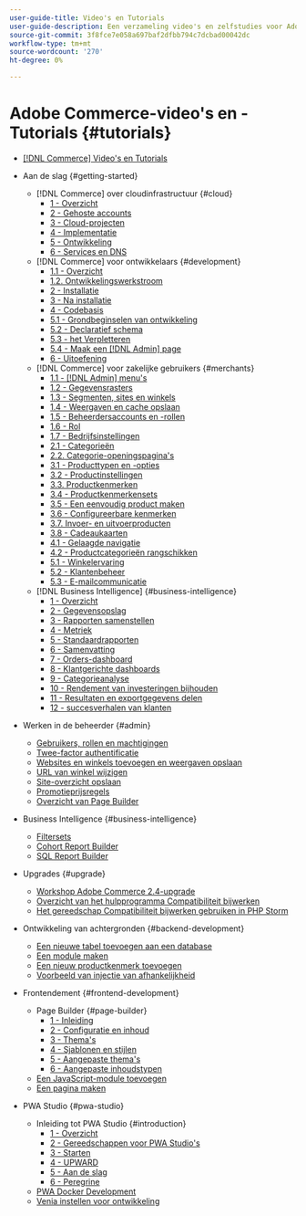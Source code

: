 ```yaml
---
user-guide-title: Video's en Tutorials
user-guide-description: Een verzameling video's en zelfstudies voor Adobe Commerce en Magento Open Source.
source-git-commit: 3f8fce7e058a697baf2dfbb794c7dcbad00042dc
workflow-type: tm+mt
source-wordcount: '270'
ht-degree: 0%

---
```



# Adobe Commerce-video&#39;s en -Tutorials {#tutorials}

+ [[!DNL Commerce] Video&#39;s en Tutorials](overview.md)

+ Aan de slag {#getting-started}
   + [!DNL Commerce] over cloudinfrastructuur {#cloud}
      + [1 - Overzicht](./cloud/1-overview.md)
      + [2 - Gehoste accounts](./cloud/2-accounts.md)
      + [3 - Cloud-projecten](./cloud/3-projects.md)
      + [4 - Implementatie](./cloud/4-deployment.md)
      + [5 - Ontwikkeling](./cloud/5-dev-config.md)
      + [6 - Services en DNS](./cloud/6-launch.md)
   + [!DNL Commerce] voor ontwikkelaars {#development}
      + [1.1 - Overzicht](./developer/backend-1-1-overview.md)
      + [1.2. Ontwikkelingswerkstroom](./developer/backend-1-2-workflow.md)
      + [2 - Installatie](./developer/backend-2-install.md)
      + [3 - Na installatie](./developer/backend-3-post-install.md)
      + [4 - Codebasis](./developer/backend-4-code-base.md)
      + [5.1 - Grondbeginselen van ontwikkeling](./developer/backend-5-1-dev-basics.md)
      + [5.2 - Declaratief schema](./developer/backend-5-2-declarative-schema.md)
      + [5.3 - het Verpletteren](./developer/backend-5-3-routing.md)
      + [5.4 - Maak een [!DNL Admin] page](./developer/backend-5-4-admin-page.md)
      + [6 - Uitoefening](./developer/backend-6-practice.md)
   + [!DNL Commerce] voor zakelijke gebruikers {#merchants}
      + [1.1 - [!DNL Admin] menu&#39;s](./merchant/introduction/1-1-menus.md)
      + [1.2 - Gegevensrasters](./merchant/introduction/1-2-data-grids.md)
      + [1.3 - Segmenten, sites en winkels](./merchant/introduction/1-3-apps-scopes-sites-stores.md)
      + [1.4 - Weergaven en cache opslaan](./merchant/introduction/1-4-store-views-cache.md)
      + [1.5 - Beheerdersaccounts en -rollen](./merchant/introduction/1-5-users-roles.md)
      + [1.6 - Rol](./merchant/introduction/1-6-role-scopes.md)
      + [1.7 - Bedrijfsinstellingen](./merchant/introduction/1-7-business-settings.md)
      + [2.1 - Categorieën](./merchant/introduction/2-1-categories.md)
      + [2.2. Categorie-openingspagina&#39;s](./merchant/introduction/2-2-category-landing-page.md)
      + [3.1 - Producttypen en -opties](./merchant/introduction/3-1-product-types-options.md)
      + [3.2 - Productinstellingen](./merchant/introduction/3-2-product-settings.md)
      + [3.3. Productkenmerken](./merchant/introduction/3-3-product-attributes.md)
      + [3.4 - Productkenmerkensets](./merchant/introduction/3-4-product-attribute-sets.md)
      + [3.5 - Een eenvoudig product maken](./merchant/introduction/3-5-create-simple-product.md)
      + [3.6 - Configureerbare kenmerken](./merchant/introduction/3-6-configurable-attributes.md)
      + [3.7. Invoer- en uitvoerproducten](./merchant/introduction/3-7-import-export-products.md)
      + [3.8 - Cadeaukaarten](./merchant/introduction/3-8-gift-cards.md)
      + [4.1 - Gelaagde navigatie](./merchant/introduction/4-1-layered-navigation.md)
      + [4.2 - Productcategorieën rangschikken](./merchant/introduction/4-2-arrange-product-categories.md)
      + [5.1 - Winkelervaring](./merchant/introduction/5-1-storefront-experience.md)
      + [5.2 - Klantenbeheer](./merchant/introduction/5-2-customer-management.md)
      + [5.3 - E-mailcommunicatie](./merchant/introduction/5-3-store-communications.md)
   + [!DNL Business Intelligence] {#business-intelligence}
      + [1 - Overzicht](./merchant/business-intelligence/1-overview.md)
      + [2 - Gegevensopslag](./merchant/business-intelligence/2-data-warehousing.md)
      + [3 - Rapporten samenstellen](./merchant/business-intelligence/3-build-reports.md)
      + [4 - Metriek](./merchant/business-intelligence/4-metrics.md)
      + [5 - Standaardrapporten](./merchant/business-intelligence/5-standard-reports.md)
      + [6 - Samenvatting](./merchant/business-intelligence/6-executive-summary-dashboard.md)
      + [7 - Orders-dashboard](./merchant/business-intelligence/7-orders-dashboard.md)
      + [8 - Klantgerichte dashboards](./merchant/business-intelligence/8-customer-focused-dashboards.md)
      + [9 - Categorieanalyse](./merchant/business-intelligence/9-category-analysis.md)
      + [10 - Rendement van investeringen bijhouden](./merchant/business-intelligence/10-roi-tracking.md)
      + [11 - Resultaten en exportgegevens delen](./merchant/business-intelligence/11-share-results-export-data.md)
      + [12 - succesverhalen van klanten](./merchant/business-intelligence/12-customer-success.md)

+ Werken in de beheerder {#admin}
   + [Gebruikers, rollen en machtigingen](./merchant/users-roles-permissions.md)
   + [Twee-factor authentificatie](./merchant/two-factor-authentication.md)
   + [Websites en winkels toevoegen en weergaven opslaan](./merchant/add-websites-stores-views.md)
   + [URL van winkel wijzigen](./merchant/change-store-url.md)
   + [Site-overzicht opslaan](./merchant/site-map-setup.md)
   + [Promotieprijsregels](./merchant/promotions-price-rules.md)
   + [Overzicht van Page Builder](./merchant/page-builder-overview.md)

+ Business Intelligence {#business-intelligence}
   + [Filtersets](./merchant/business-intelligence/filter-sets.md)
   + [Cohort Report Builder](./merchant/business-intelligence/cohort-report-builder.md)
   + [SQL Report Builder](./merchant/business-intelligence/sql-report-builder.md)

+ Upgrades {#upgrade}
   + [Workshop Adobe Commerce 2.4-upgrade](./upgrade/2.4-upgrade-workshop.md)
   + [Overzicht van het hulpprogramma Compatibiliteit bijwerken](./upgrade/upgrade-compatibility-tool-overview.md)
   + [Het gereedschap Compatibiliteit bijwerken gebruiken in PHP Storm](./upgrade/uct-phpstorm.md)

+ Ontwikkeling van achtergronden {#backend-development}
   + [Een nieuwe tabel toevoegen aan een database](./developer/add-new-db-table.md)
   + [Een module maken](developer/create-module.md)
   + [Een nieuw productkenmerk toevoegen](./developer/add-product-attribute.md)
   + [Voorbeeld van injectie van afhankelijkheid](./developer/dependency-injection.md)

+ Frontendement {#frontend-development}
   + Page Builder {#page-builder}
      + [1 - Inleiding](./developer/page-builder/1-intro-case-studies.md)
      + [2 - Configuratie en inhoud](./developer/page-builder/2-config-create-content.md)
      + [3 - Thema&#39;s](./developer/page-builder/3-themes.md)
      + [4 - Sjablonen en stijlen](./developer/page-builder/4-admin-templates-apply-styles.md)
      + [5 - Aangepaste thema&#39;s](./developer/page-builder/5-customize-theme.md)
      + [6 - Aangepaste inhoudstypen](developer/page-builder/6-custom-content-types.md)
   + [Een JavaScript-module toevoegen](developer/add-javascript-module.md)
   + [Een pagina maken](developer/create-new-page.md)

+ PWA Studio {#pwa-studio}
   + Inleiding tot PWA Studio {#introduction}
      + [1 - Overzicht](./pwa/introduction/1-overview.md)
      + [2 - Gereedschappen voor PWA Studio&#39;s](./pwa/introduction/2-pwa-studio-tools.md)
      + [3 - Starten](pwa/introduction/3-launch.md)
      + [4 - UPWARD](./pwa/introduction/4-upward.md)
      + [5 - Aan de slag](./pwa/introduction/5-getting-started.md)
      + [6 - Peregrine](./pwa/introduction/6-peregrine.md)
   + [PWA Docker Development](./pwa/pwa-docker-development.md)
   + [Venia instellen voor ontwikkeling](pwa/set-up-venia-for-dev.md)
